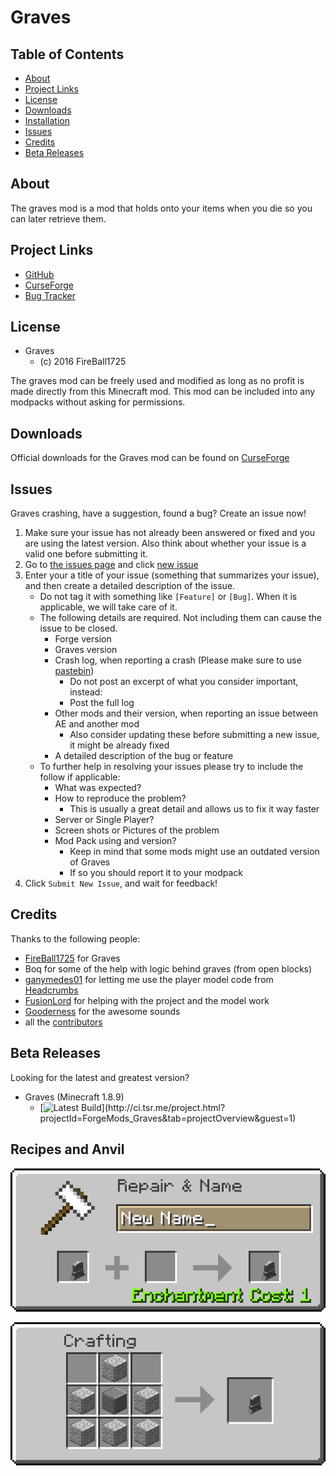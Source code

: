 # Graves

## Table of Contents

* [About](#about)
* [Project Links](#projectlinks)
* [License](#license)
* [Downloads](#downloads)
* [Installation](#installation)
* [Issues](#issues)
* [Credits](#credits)
* [Beta Releases](#beta)

## About

The graves mod is a mod that holds onto your items when you die so you can later retrieve them.

## Project Links

* [GitHub](https://github.com/FireBall1725/Graves)
* [CurseForge](http://minecraft.curseforge.com/projects/graves)
* [Bug Tracker](https://github.com/FireBall1725/Graves/issues)

## License

* Graves
  - (c) 2016 FireBall1725

The graves mod can be freely used and modified as long as no profit is made directly from this Minecraft mod.  This mod can be included into any modpacks without asking for permissions.

## Downloads

Official downloads for the Graves mod can be found on [CurseForge](http://minecraft.curseforge.com/projects/graves)

## Issues

Graves crashing, have a suggestion, found a bug?  Create an issue now!

1. Make sure your issue has not already been answered or fixed and you are using the latest version. Also think about whether your issue is a valid one before submitting it.
2. Go to [the issues page](https://github.com/FireBall1725/Graves/issues) and click [new issue](https://github.com/FireBall1725/Graves/issues/new)
3. Enter your a title of your issue (something that summarizes your issue), and then create a detailed description of the issue.
    * Do not tag it with something like `[Feature]` or `[Bug]`. When it is applicable, we will take care of it.
    * The following details are required. Not including them can cause the issue to be closed.
        * Forge version
        * Graves version
        * Crash log, when reporting a crash (Please make sure to use [pastebin](http://pastebin.com/))
            * Do not post an excerpt of what you consider important, instead:
            * Post the full log
        * Other mods and their version, when reporting an issue between AE and another mod
            * Also consider updating these before submitting a new issue, it might be already fixed
        * A detailed description of the bug or feature
    * To further help in resolving your issues please try to include the follow if applicable:
        * What was expected?
        * How to reproduce the problem?
            * This is usually a great detail and allows us to fix it way faster
        * Server or Single Player?
        * Screen shots or Pictures of the problem
        * Mod Pack using and version?
            * Keep in mind that some mods might use an outdated version of Graves
            * If so you should report it to your modpack
5. Click `Submit New Issue`, and wait for feedback!

## Credits

Thanks to the following people:

* [FireBall1725](https://twitter.com/FireBall1725) for Graves
* Boq for some of the help with logic behind graves (from open blocks)
* [ganymedes01](https://twitter.com/ganymedes01) for letting me use the player model code from [Headcrumbs](http://www.curse.com/mc-mods/minecraft/222838-headcrumbs)
* [FusionLord](https://twitter.com/xXFusionLordXx) for helping with the project and the model work
* [Gooderness](https://twitter.com/gooderness) for the awesome sounds
* all the [contributors](https://github.com/FireBall1725/Graves/graphs/contributors)

## Beta Releases

Looking for the latest and greatest version?

* Graves (Minecraft 1.8.9)
  - [![Latest Build](http://ci.tsr.me/app/rest/builds/buildType:(id:ForgeMods_Graves_Gradle)/statusIcon)](http://ci.tsr.me/project.html?projectId=ForgeMods_Graves&tab=projectOverview&guest=1)

## Recipes and Anvil

![](https://raw.githubusercontent.com/FireBall1725/Graves/master/webresources/AnvilRename.png)

![](https://raw.githubusercontent.com/FireBall1725/Graves/master/webresources/CraftingHeadstone.png)

